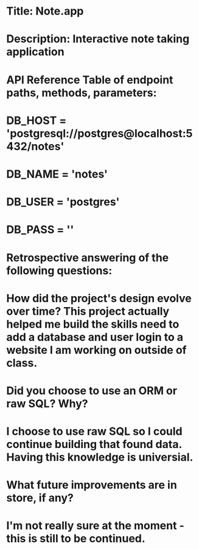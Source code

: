 # Title: Note.app

# Description: Interactive note taking application

# API Reference Table of endpoint paths, methods, parameters:

# DB_HOST = 'postgresql://postgres@localhost:5432/notes'

# DB_NAME = 'notes'

# DB_USER = 'postgres'

# DB_PASS = ''

# Retrospective answering of the following questions:

# How did the project's design evolve over time? This project actually helped me build the skills need to add a database and user login to a website I am working on outside of class.

# Did you choose to use an ORM or raw SQL? Why?

# I choose to use raw SQL so I could continue building that found data. Having this knowledge is universial.

# What future improvements are in store, if any?

# I'm not really sure at the moment - this is still to be continued.
